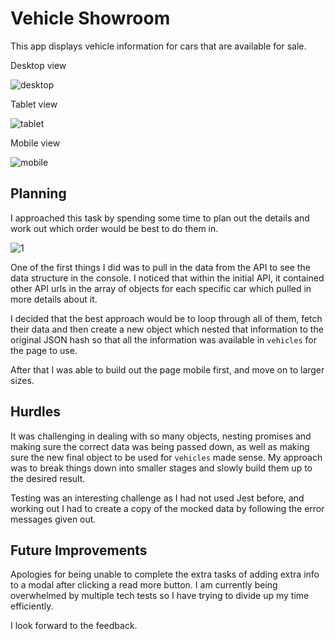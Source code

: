 # Vehicle Showroom

This app displays vehicle information for cars that are available for sale.

Desktop view

![desktop](https://user-images.githubusercontent.com/14803518/137533655-ab8b319d-3d8c-4ac3-bd22-19b80a4786fb.png)

Tablet view

![tablet](https://user-images.githubusercontent.com/14803518/137533657-d09bceea-c04b-4bc4-87c7-87be4f5b5288.png)

Mobile view

![mobile](https://user-images.githubusercontent.com/14803518/137533653-2e3da32a-7447-4b18-b94b-76f50c06ed6a.png)


## Planning

I approached this task by spending some time to plan out the details and work out which order would be best to do them in.

![1](https://user-images.githubusercontent.com/14803518/137533219-4a2628f1-1411-4863-a90d-0c461f580feb.jpg)

One of the first things I did was to pull in the data from the API to see the data structure in the console. I noticed that within the initial API, it contained other API urls in the array of objects for each specific car which pulled in more details about it.

I decided that the best approach would be to loop through all of them, fetch their data and then create a new object which nested that information to the original JSON hash so that all the information was available in `vehicles` for the page to use.

After that I was able to build out the page mobile first, and move on to larger sizes.

## Hurdles

It was challenging in dealing with so many objects, nesting promises and making sure the correct data was being passed down, as well as making sure the new final object to be used for `vehicles` made sense. My approach was to break things down into smaller stages and slowly build them up to the desired result.

Testing was an interesting challenge as I had not used Jest before, and working out I had to create a copy of the mocked data by following the error messages given out.

## Future Improvements

Apologies for being unable to complete the extra tasks of adding extra info to a modal after clicking a read more button. I am currently being overwhelmed by multiple tech tests so I have trying to divide up my time efficiently.

I look forward to the feedback.